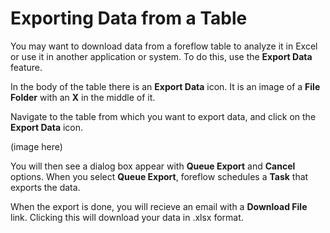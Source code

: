 # Exporting Data from a Table

You may want to download data from a foreflow table to analyze it in Excel or use it in another application or system.  To do this, use the **Export Data** feature.

In the body of the table there is an **Export Data** icon.  It is an image of a **File Folder** with an **X** in the middle of it.

Navigate to the table from which you want to export data, and click on the **Export Data** icon.  

(image here)

You will then see a dialog box appear with **Queue Export** and **Cancel** options.  When you select **Queue Export**, foreflow schedules a **Task** that exports the data.  

When the export is done, you will recieve an email with a **Download File** link.  Clicking this will download your data in .xlsx format.



